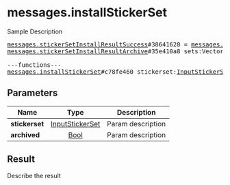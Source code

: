 # messages.installStickerSet

Sample Description

<pre>
<a href="../constructor/messages.stickerSetInstallResultSuccess">messages.stickerSetInstallResultSuccess</a>#38641628 = <a href="../type/messages.StickerSetInstallResult.md">messages.StickerSetInstallResult</a>;
<a href="../constructor/messages.stickerSetInstallResultArchive">messages.stickerSetInstallResultArchive</a>#35e410a8 sets:Vector&lt;<a href="../type/StickerSetCovered.md">StickerSetCovered</a>&gt; = <a href="../type/messages.StickerSetInstallResult.md">messages.StickerSetInstallResult</a>;

---functions---
<a href="../method/messages.installStickerSet.md">messages.installStickerSet</a>#c78fe460 stickerset:<a href="../type/InputStickerSet.md">InputStickerSet</a> archived:<a href="../type/Bool.md">Bool</a> = <a href="../type/messages.StickerSetInstallResult.md">messages.StickerSetInstallResult</a>;
</pre>

## Parameters

| Name | Type | Description |
|------|:----:|-------------|
| **stickerset** | [InputStickerSet](../type/InputStickerSet.md) | Param description |
| **archived** | [Bool](../type/Bool.md) | Param description |

## Result

Describe the result

